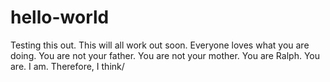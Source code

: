 # hello-world
Testing this out. 
This will all work out soon. 
Everyone loves what you are doing. 
You are not your father. 
You are not your mother.
You are Ralph. 
You are.
I am.
Therefore,
I think/ 
